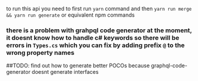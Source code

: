 to run this api you need to first run `yarn` command and then `yarn run merge && yarn run generate`
or equivalent npm commands
### there is a problem with grahpql code generator at the moment, it doesnt know how to handle c# keywords so there will be errors in `Types.cs` which you can fix by adding prefix `@` to the wrong property names
##TODO: find out how to generate better POCOs because graphql-code-generator doesnt generate interfaces 